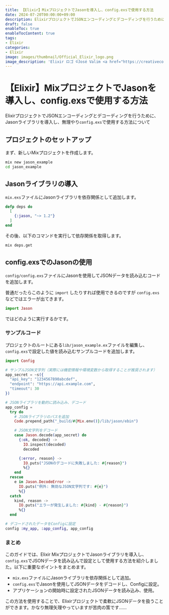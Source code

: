 ```yaml
---
title: 【Elixir】MixプロジェクトでJasonを導入し、config.exsで使用する方法
date: 2024-07-20T00:00:00+09:00
description: ElixirプロジェクトでJSONエンコーディングとデコーディングを行うために、Jasonライブラリを導入し、無理やり`config.exs`で使用する方法について
draft: false
enableToc: true
enableTocContent: true
tags: 
- Elixir
categories: 
- Elixir
image: images/thumbnail/Official_Elixir_logo.png
image_description: 'Elixir ロゴ ©José Valim <a href="https://creativecommons.org/licenses/by-sa/4.0" target="_blank" rel="nofollow noopener">CC 表示-継承 4.0</a>'
---
```



# 【Elixir】MixプロジェクトでJasonを導入し、config.exsで使用する方法

ElixirプロジェクトでJSONエンコーディングとデコーディングを行うために、Jasonライブラリを導入し、無理やり`config.exs`で使用する方法について

## プロジェクトのセットアップ

まず、新しいMixプロジェクトを作成します。

```sh
mix new jason_example
cd jason_example
```

## Jasonライブラリの導入

`mix.exs`ファイルにJasonライブラリを依存関係として追加します。

```elixir
defp deps do
  [
    {:jason, "~> 1.2"}
  ]
end
```

その後、以下のコマンドを実行して依存関係を取得します。

```sh
mix deps.get
```

## config.exsでのJasonの使用

`config/config.exs`ファイルにJasonを使用してJSONデータを読み込むコードを追加します。

普通だったらこのように `import` したりすれば使用できるのですが `config.exs` などではエラーが出てきます。

```elixir
import Jason
```

ではどのように実行するかです。

### サンプルコード

プロジェクトのルートにある`lib/jason_example.ex`ファイルを編集し、`config.exs`で設定した値を読み込むサンプルコードを追加します。

```elixir:config/config.exs
import Config

# サンプルJSON文字列（実際には機密情報や環境変数から取得することが推奨されます）
app_secret = ~s({
  "api_key": "1234567890abcdef",
  "endpoint": "https://api.example.com",
  "timeout": 30
})

# JSONライブラリを動的に読み込み、デコード
app_config =
  try do
    # JSONライブラリのパスを追加
    Code.prepend_path("_build/#{Mix.env()}/lib/jason/ebin")

    # JSON文字列をデコード
    case Jason.decode(app_secret) do
      {:ok, decoded} ->
        IO.inspect(decoded)
        decoded

      {:error, reason} ->
        IO.puts("JSONのデコードに失敗しました: #{reason}")
        %{}
    end
  rescue
    e in Jason.DecodeError ->
      IO.puts("例外: 無効なJSON文字列です: #{e}")
      %{}
  catch
    kind, reason ->
      IO.puts("エラーが発生しました: #{kind} - #{reason}")
      %{}
  end

# デコードされたデータをConfigに設定
config :my_app, :app_config, app_config

```

### まとめ

このガイドでは、Elixir MixプロジェクトでJasonライブラリを導入し、`config.exs`でJSONデータを読み込んで設定として使用する方法を紹介しました。以下に重要なポイントをまとめます。

- `mix.exs`ファイルにJasonライブラリを依存関係として追加。
- `config.exs`でJasonを使用してJSONデータをデコードし、Configに設定。
- アプリケーションの開始時に設定されたJSONデータを読み込み、使用。

この方法を使用することで、Elixirプロジェクトで柔軟にJSONデータを扱うことができます。かなり無理矢理やっていますが苦肉の策です……
